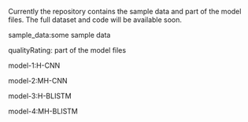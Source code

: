 
Currently the repository contains the sample data and part of the model files. The full dataset and code will be available soon. 

sample_data:some  sample data 

qualityRating:  part of the model files

model-1:H-CNN

model-2:MH-CNN

model-3:H-BLISTM

model-4:MH-BLISTM

